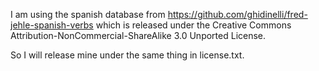I am using the spanish database from https://github.com/ghidinelli/fred-jehle-spanish-verbs
which is released under the Creative Commons Attribution-NonCommercial-ShareAlike 3.0 Unported License.

So I will release mine under the same thing in license.txt.
